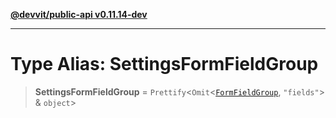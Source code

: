 [**@devvit/public-api v0.11.14-dev**](../README.md)

---

# Type Alias: SettingsFormFieldGroup

> **SettingsFormFieldGroup** = `Prettify`\<`Omit`\<[`FormFieldGroup`](FormFieldGroup.md), `"fields"`\> & `object`\>
